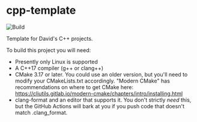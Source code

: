 # cpp-template

![Build](https://github.com/dholmes215/cpp-template/actions/workflows/build.yml/badge.svg)

Template for David's C++ projects.

To build this project you will need:

* Presently only Linux is supported
* A C++17 compiler (g++ or clang++)
* CMake 3.17 or later.  You could use an older version, but you'll need to modify your CMakeLists.txt accordingly.  "Modern CMake" has recommendations on where to get CMake here: <https://cliutils.gitlab.io/modern-cmake/chapters/intro/installing.html>
* clang-format and an editor that supports it.  You don't strictly _need_ this, but the GitHub Actions will bark at you if you push code that doesn't match .clang_format.
